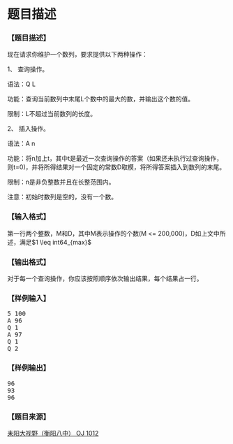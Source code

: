 # 题目描述


<h3>
【题目描述】
</h3>
<p>
现在请求你维护一个数列，要求提供以下两种操作：
</p>
<p>
1、 查询操作。
</p>
<p>
语法：Q L
</p>
<p>
功能：查询当前数列中末尾L个数中的最大的数，并输出这个数的值。
</p>
<p>
限制：L不超过当前数列的长度。 
</p>
<p>
2、 插入操作。
</p>
<p>
语法：A n
</p>
<p>
功能：将n加上t，其中t是最近一次查询操作的答案（如果还未执行过查询操作，则t=0)，并将所得结果对一个固定的常数D取模，将所得答案插入到数列的末尾。
</p>
<p>
限制：n是非负整数并且在长整范围内。
</p>
<p>
注意：初始时数列是空的，没有一个数。
</p>
<h3>
【输入格式】
</h3>
<div class="content">
<p>
第一行两个整数，M和D，其中M表示操作的个数(M &lt;= 200,000)，D如上文中所述，满足$1 \leq int64_{max}$
</p>
</div>
<h3>
【输出格式】
</h3>
<div class="content">
<p>
对于每一个查询操作，你应该按照顺序依次输出结果，每个结果占一行。
</p>
</div>
<h3>
【样例输入】
</h3>
<pre>5 100
A 96
Q 1
A 97
Q 1
Q 2</pre>
<h3>
【样例输出】
</h3>
<pre>96
93
96</pre>
<h3>
【题目来源】
</h3>
<p>
<a href="http://www.lydsy.com/JudgeOnline/problem.php?id=1012">耒阳大视野（衡阳八中） OJ 1012</a> 
</p>
